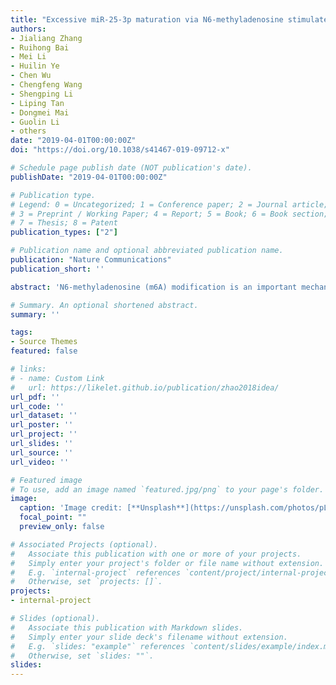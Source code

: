 ```yaml
---
title: "Excessive miR-25-3p maturation via N6-methyladenosine stimulated by cigarette smoke promotes pancreatic cancer progression"
authors:
- Jialiang Zhang
- Ruihong Bai
- Mei Li
- Huilin Ye
- Chen Wu
- Chengfeng Wang
- Shengping Li
- Liping Tan
- Dongmei Mai
- Guolin Li
- others
date: "2019-04-01T00:00:00Z"
doi: "https://doi.org/10.1038/s41467-019-09712-x"

# Schedule page publish date (NOT publication's date).
publishDate: "2019-04-01T00:00:00Z"

# Publication type.
# Legend: 0 = Uncategorized; 1 = Conference paper; 2 = Journal article;
# 3 = Preprint / Working Paper; 4 = Report; 5 = Book; 6 = Book section;
# 7 = Thesis; 8 = Patent
publication_types: ["2"]

# Publication name and optional abbreviated publication name.
publication: "Nature Communications"
publication_short: ''

abstract: 'N6-methyladenosine (m6A) modification is an important mechanism in miRNA processing and maturation, but the role of its aberrant regulation in human diseases remained unclear. Here, we demonstrate that oncogenic primary microRNA-25 (miR-25) in pancreatic duct epithelial cells can be excessively maturated by cigarette smoke condensate (CSC) via enhanced m6A modification that is mediated by NF-κB associated protein (NKAP). This modification is catalyzed by overexpressed methyltransferase-like 3 (METTL3) due to hypomethylation of the METTL3 promoter also caused by CSC. Mature miR-25, miR-25-3p, suppresses PH domain leucine-rich repeat protein phosphatase 2 (PHLPP2), resulting in the activation of oncogenic AKT-p70S6K signaling, which provokes malignant phenotypes of pancreatic cancer cells. High levels of miR-25-3p are detected in smokers and in pancreatic cancers tissues that are correlated with poor prognosis of pancreatic cancer patients. These results collectively indicate that cigarette smoke-induced miR-25-3p excessive maturation via m6A modification promotes the development and progression of pancreatic cancer.'

# Summary. An optional shortened abstract.
summary: ''

tags:
- Source Themes
featured: false

# links:
# - name: Custom Link
#   url: https://likelet.github.io/publication/zhao2018idea/
url_pdf: ''
url_code: ''
url_dataset: ''
url_poster: ''
url_project: ''
url_slides: ''
url_source: ''
url_video: ''

# Featured image
# To use, add an image named `featured.jpg/png` to your page's folder. 
image:
  caption: 'Image credit: [**Unsplash**](https://unsplash.com/photos/pLCdAaMFLTE)'
  focal_point: ""
  preview_only: false

# Associated Projects (optional).
#   Associate this publication with one or more of your projects.
#   Simply enter your project's folder or file name without extension.
#   E.g. `internal-project` references `content/project/internal-project/index.md`.
#   Otherwise, set `projects: []`.
projects:
- internal-project

# Slides (optional).
#   Associate this publication with Markdown slides.
#   Simply enter your slide deck's filename without extension.
#   E.g. `slides: "example"` references `content/slides/example/index.md`.
#   Otherwise, set `slides: ""`.
slides:
---
```

